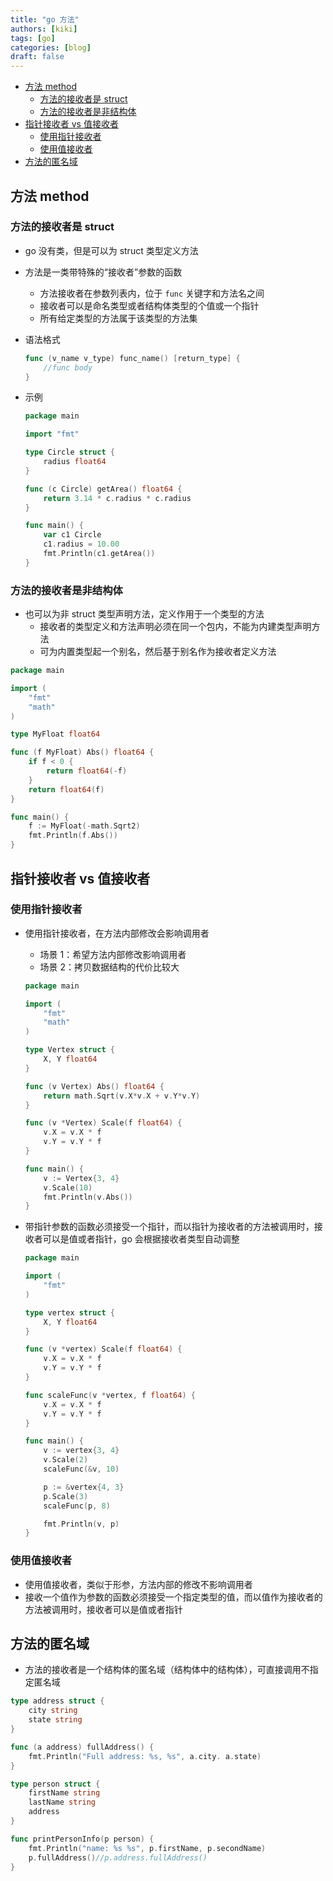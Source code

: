```yaml
---
title: "go 方法"
authors: [kiki]
tags: [go]
categories: [blog]
draft: false
---
```


- [方法 method](#%e6%96%b9%e6%b3%95-method)
  - [方法的接收者是 struct](#%e6%96%b9%e6%b3%95%e7%9a%84%e6%8e%a5%e6%94%b6%e8%80%85%e6%98%af-struct)
  - [方法的接收者是非结构体](#%e6%96%b9%e6%b3%95%e7%9a%84%e6%8e%a5%e6%94%b6%e8%80%85%e6%98%af%e9%9d%9e%e7%bb%93%e6%9e%84%e4%bd%93)
- [指针接收者 vs 值接收者](#%e6%8c%87%e9%92%88%e6%8e%a5%e6%94%b6%e8%80%85-vs-%e5%80%bc%e6%8e%a5%e6%94%b6%e8%80%85)
  - [使用指针接收者](#%e4%bd%bf%e7%94%a8%e6%8c%87%e9%92%88%e6%8e%a5%e6%94%b6%e8%80%85)
  - [使用值接收者](#%e4%bd%bf%e7%94%a8%e5%80%bc%e6%8e%a5%e6%94%b6%e8%80%85)
- [方法的匿名域](#%e6%96%b9%e6%b3%95%e7%9a%84%e5%8c%bf%e5%90%8d%e5%9f%9f)

## 方法 method

### 方法的接收者是 struct

- go 没有类，但是可以为 struct 类型定义方法
- 方法是一类带特殊的“接收者”参数的函数
  - 方法接收者在参数列表内，位于 `func` 关键字和方法名之间
  - 接收者可以是命名类型或者结构体类型的个值或一个指针
  - 所有给定类型的方法属于该类型的方法集
- 语法格式

  ```go
  func (v_name v_type) func_name() [return_type] {
      //func body
  }
  ```

- 示例

  ```go
  package main

  import "fmt"

  type Circle struct {
      radius float64
  }

  func (c Circle) getArea() float64 {
      return 3.14 * c.radius * c.radius
  }

  func main() {
      var c1 Circle
      c1.radius = 10.00
      fmt.Println(c1.getArea())
  }
  ```

### 方法的接收者是非结构体

- 也可以为非 struct 类型声明方法，定义作用于一个类型的方法
  - 接收者的类型定义和方法声明必须在同一个包内，不能为内建类型声明方法
  - 可为内置类型起一个别名，然后基于别名作为接收者定义方法

```go
package main

import (
    "fmt"
    "math"
)

type MyFloat float64

func (f MyFloat) Abs() float64 {
    if f < 0 {
        return float64(-f)
    }
    return float64(f)
}

func main() {
    f := MyFloat(-math.Sqrt2)
    fmt.Println(f.Abs())
}
```

## 指针接收者 vs 值接收者

### 使用指针接收者

- 使用指针接收者，在方法内部修改会影响调用者
  - 场景 1：希望方法内部修改影响调用者
  - 场景 2：拷贝数据结构的代价比较大

  ```go
  package main

  import (
      "fmt"
      "math"
  )

  type Vertex struct {
      X, Y float64
  }

  func (v Vertex) Abs() float64 {
      return math.Sqrt(v.X*v.X + v.Y*v.Y)
  }

  func (v *Vertex) Scale(f float64) {
      v.X = v.X * f
      v.Y = v.Y * f
  }

  func main() {
      v := Vertex{3, 4}
      v.Scale(10)
      fmt.Println(v.Abs())
  }
  ```

- 带指针参数的函数必须接受一个指针，而以指针为接收者的方法被调用时，接收者可以是值或者指针，go 会根据接收者类型自动调整

  ```go
  package main

  import (
      "fmt"
  )

  type vertex struct {
      X, Y float64
  }

  func (v *vertex) Scale(f float64) {
      v.X = v.X * f
      v.Y = v.Y * f
  }

  func scaleFunc(v *vertex, f float64) {
      v.X = v.X * f
      v.Y = v.Y * f
  }

  func main() {
      v := vertex{3, 4}
      v.Scale(2)
      scaleFunc(&v, 10)

      p := &vertex{4, 3}
      p.Scale(3)
      scaleFunc(p, 8)

      fmt.Println(v, p)
  }
  ```

### 使用值接收者

- 使用值接收者，类似于形参，方法内部的修改不影响调用者
- 接收一个值作为参数的函数必须接受一个指定类型的值，而以值作为接收者的方法被调用时，接收者可以是值或者指针

## 方法的匿名域

- 方法的接收者是一个结构体的匿名域（结构体中的结构体），可直接调用不指定匿名域

```go
type address struct {
    city string
    state string
}

func (a address) fullAddress() {
    fmt.Println("Full address: %s, %s", a.city. a.state)
}

type person struct {
    firstName string
    lastName string
    address
}

func printPersonInfo(p person) {
    fmt.Println("name: %s %s", p.firstName, p.secondName)
    p.fullAddress()//p.address.fullAddress()
}
```
